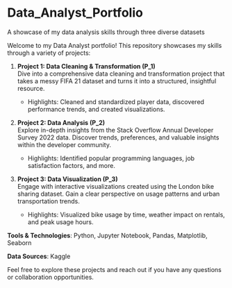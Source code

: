 # Data_Analyst_Portfolio
A showcase of my data analysis skills through three diverse datasets

Welcome to my Data Analyst portfolio! This repository showcases my skills through a variety of projects:

1. **Project 1: Data Cleaning & Transformation (P_1)**  
   Dive into a comprehensive data cleaning and transformation project that takes a messy FIFA 21 dataset and turns it into a structured, insightful resource.  
   - Highlights: Cleaned and standardized player data, discovered performance trends, and created visualizations.

2. **Project 2: Data Analysis (P_2)**  
   Explore in-depth insights from the Stack Overflow Annual Developer Survey 2022 data. Discover trends, preferences, and valuable insights within the developer community.  
   - Highlights: Identified popular programming languages, job satisfaction factors, and more.

3. **Project 3: Data Visualization (P_3)**  
   Engage with interactive visualizations created using the London bike sharing dataset. Gain a clear perspective on usage patterns and urban transportation trends.  
   - Highlights: Visualized bike usage by time, weather impact on rentals, and peak usage hours.

**Tools & Technologies**: Python, Jupyter Notebook, Pandas, Matplotlib, Seaborn

**Data Sources**: Kaggle

Feel free to explore these projects and reach out if you have any questions or collaboration opportunities.
